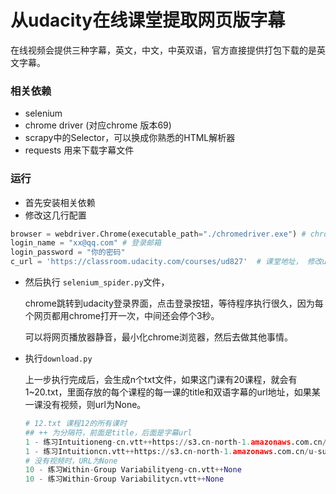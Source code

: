 # 从udacity在线课堂提取网页版字幕

在线视频会提供三种字幕，英文，中文，中英双语，官方直接提供打包下载的是英文字幕。

### 相关依赖

+ selenium
+ chrome driver (对应chrome 版本69)
+ scrapy中的Selector，可以换成你熟悉的HTML解析器
+ requests 用来下载字幕文件

### 运行

+ 首先安装相关依赖
+ 修改这几行配置

```python
browser = webdriver.Chrome(executable_path="./chromedriver.exe") # chrome driver路径
login_name = "xx@qq.com" # 登录邮箱
login_password = "你的密码"
c_url = 'https://classroom.udacity.com/courses/ud827'  # 课堂地址， 修改udxxx部分
```

+ 然后执行 `selenium_spider.py`文件，

  chrome跳转到udacity登录界面，点击登录按钮，等待程序执行很久，因为每个网页都用chrome打开一次，中间还会停个3秒。

  可以将网页播放器静音，最小化chrome浏览器，然后去做其他事情。

+ 执行`download.py`

  上一步执行完成后，会生成n个txt文件，如果这门课有20课程，就会有1~20.txt，里面存放的每个课程的每一课的title和双语字幕的url地址，如果某一课没有视频，则url为None。

  ```python
  # 12.txt 课程12的所有课时
  ## ++ 为分隔符，前面是title，后面是字幕url
  1 - 练习Intuitioneng-cn.vtt++https://s3.cn-north-1.amazonaws.com.cn/u-subs-vtt/en-us_zh-cn/Yy5vdqbdlKU.vtt
  1 - 练习Intuitioncn.vtt++https://s3.cn-north-1.amazonaws.com.cn/u-subs-vtt/zh-cn/Yy5vdqbdlKU.vtt 
  # 没有视频时，URL为None
  10 - 练习Within-Group Variabilityeng-cn.vtt++None
  10 - 练习Within-Group Variabilitycn.vtt++None
  ```

  ​